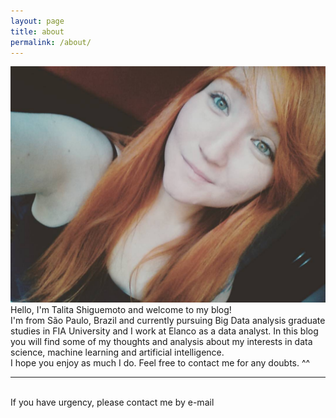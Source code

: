 ```yaml
---
layout: page
title: about
permalink: /about/
---
```


<img class="col one right" src="/img/prof_pic2.jpg">

<br/>
Hello, I'm Talita Shiguemoto and welcome to my blog!
<br/>
I'm from São Paulo, Brazil and currently pursuing Big Data analysis graduate studies in FIA University and I work at Elanco as a data analyst.
In this blog you will find some of my thoughts and analysis about my interests in data science, machine learning and artificial intelligence. 
<br/>
I hope you enjoy as much I do. Feel free to contact me for any doubts. ^^
<br/>
<hr/>
<br/>
<span class="contacticon center">
	<a href="mailto:talita.shiguemoto@gmail.=.com"><i class="fa fa-envelope-square"></i></a>
	<a href="https://github.com/shiguelita" target="_blank"><i class="fa fa-github-square"></i></a>
	<a href="https://www.linkedin.com/in/talita-shiguemoto-80831728" target="_blank"><i class="fa fa-linkedin-square"></i></a>

</span>

<div class="col three caption">
	If you have urgency, please contact me by e-mail
</div>

